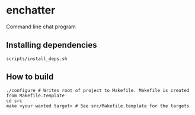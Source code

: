 # enchatter
Command line chat program

## Installing dependencies
```
scripts/install_deps.sh
```

## How to build
```
./configure # Writes root of project to Makefile. Makefile is created from Makefile.template
cd src
make <your wanted target> # See src/Makefile.template for the targets
```
